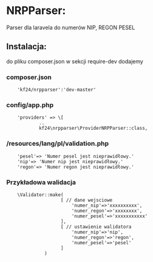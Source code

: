 # NRPParser:
Parser dla laravela do numerów NIP, REGON PESEL

## Instalacja:
do pliku composer.json w sekcji require-dev dodajemy

### composer.json

        'kf24/nrpparser':'dev-master'

### config/app.php

        'providers' => \[
                ..
                kf24\nrpparser\ProviderNRPParser::class,

### /resources/lang/pl/validation.php

        'pesel'=> 'Numer pesel jest nieprawidłowy.'
        'nip'=> 'Numer nip jest nieprawidłowy.'
        'regon'=> 'Numer regon jest nieprawidłowy.'


### Przykładowa walidacja

        \Validator::make(
                        [ // dane wejsciowe
                            'numer_nip'=>'xxxxxxxxxx',
                            'numer_regon'=>'xxxxxxxx',
                            'numer_pesel'=>'xxxxxxxxxxx'
                        ], 
                        [ // ustawienie walidatora
                            'numer_nip'=>'nip',
                            'numer_regon'=>'regon',
                            'numer_pesel'=>'pesel'
                        ]
                  )
